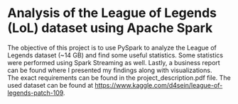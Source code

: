# Analysis of the League of Legends (LoL) dataset using Apache Spark
The objective of this project is to use PySpark to analyze the League of Legends dataset (~14 GB) and find some useful statistics. Some statistics were performed using Spark Streaming as well. Lastly, a business report can be found where I presented my findings along with visualizations.  
The exact requirements can be found in the project_description.pdf file. 
The used dataset can be found at https://www.kaggle.com/d4sein/league-of-legends-patch-109.
